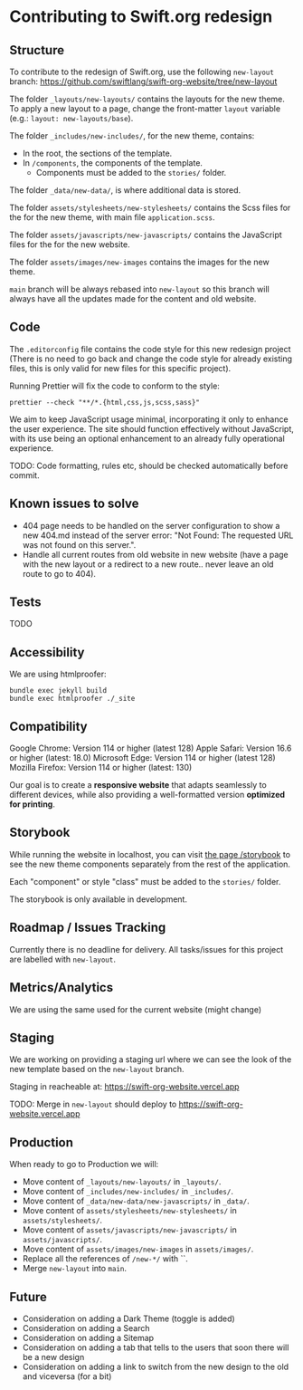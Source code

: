 # Contributing to Swift.org redesign

## Structure

To contribute to the redesign of Swift.org, use the following `new-layout` branch: https://github.com/swiftlang/swift-org-website/tree/new-layout

The folder `_layouts/new-layouts/` contains the layouts for the new theme.
To apply a new layout to a page, change the front-matter `layout` variable (e.g.: `layout: new-layouts/base`).

The folder `_includes/new-includes/`, for the new theme, contains:
* In the root, the sections of the template.
* In `/components`, the components of the template.
    * Components must be added to the `stories/` folder.

The folder `_data/new-data/`, is where additional data is stored.

The folder `assets/stylesheets/new-stylesheets/` contains the Scss files for the for the new theme, with main file `application.scss`.

The folder `assets/javascripts/new-javascripts/` contains the JavaScript files for the for the new website.

The folder `assets/images/new-images` contains the images for the new theme.

`main` branch will be always rebased into `new-layout` so this branch will always have all the updates made for the content and old website.

## Code

The `.editorconfig` file contains the code style for this new redesign project (There is no need to go back and change the code style for already existing files, this is only valid for new files for this specific project).

Running Prettier will fix the code to conform to the style:
```
prettier --check "**/*.{html,css,js,scss,sass}"
```

We aim to keep JavaScript usage minimal, incorporating it only to enhance the user experience. The site should function effectively without JavaScript, with its use being an optional enhancement to an already fully operational experience.

TODO: Code formatting, rules etc, should be checked automatically before commit.

## Known issues to solve

* 404 page needs to be handled on the server configuration to show a new 404.md instead of the server error: "Not Found: The requested URL was not found on this server.".
* Handle all current routes from old website in new website (have a page with the new layout or a redirect to a new route.. never leave an old route to go to 404).

## Tests

TODO

## Accessibility

We are using htmlproofer:
```
bundle exec jekyll build
bundle exec htmlproofer ./_site
```

## Compatibility

Google Chrome: Version 114 or higher (latest 128)
Apple Safari: Version 16.6 or higher (latest: 18.0)
Microsoft Edge: Version 114 or higher (latest 128)
Mozilla Firefox: Version 114 or higher (latest: 130)

Our goal is to create a **responsive website** that adapts seamlessly to different devices, while also providing a well-formatted version **optimized for printing**.

## Storybook

While running the website in localhost, you can visit [the page /storybook](127.0.0.1:4000/storybook) to see the new theme components separately from the rest of the application.

Each "component" or style "class" must be added to the `stories/` folder.

The storybook is only available in development.

## Roadmap / Issues Tracking

Currently there is no deadline for delivery.
All tasks/issues for this project are labelled with `new-layout`.

## Metrics/Analytics

We are using the same used for the current website (might change)

## Staging

We are working on providing a staging url where we can see the look of the new template based on the `new-layout` branch.

Staging in reacheable at: https://swift-org-website.vercel.app

TODO: Merge in `new-layout` should deploy to https://swift-org-website.vercel.app

## Production

When ready to go to Production we will:
* Move content of `_layouts/new-layouts/` in `_layouts/`.
* Move content of `_includes/new-includes/` in `_includes/`.
* Move content of `_data/new-data/new-javascripts/` in `_data/`.
* Move content of `assets/stylesheets/new-stylesheets/` in `assets/stylesheets/`.
* Move content of `assets/javascripts/new-javascripts/` in `assets/javascripts/`.
* Move content of `assets/images/new-images` in `assets/images/`.
* Replace all the references of `/new-*/` with ``.
* Merge `new-layout` into `main`.

## Future

* Consideration on adding a Dark Theme (toggle is added)
* Consideration on adding a Search
* Consideration on adding a Sitemap
* Consideration on adding a tab that tells to the users that soon there will be a new design
* Consideration on adding a link to switch from the new design to the old and viceversa (for a bit)
